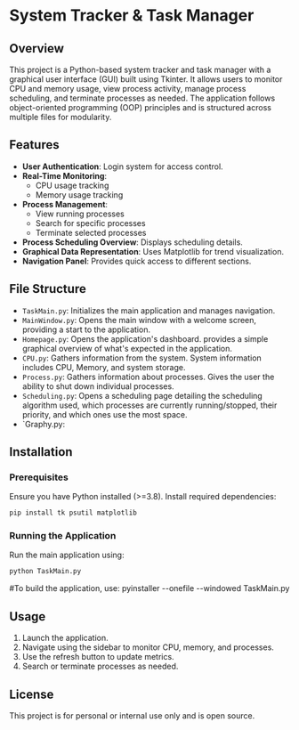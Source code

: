 # System Tracker & Task Manager

## Overview
This project is a Python-based system tracker and task manager with a graphical user interface (GUI) built using Tkinter. It allows users to monitor CPU and memory usage, view process activity, manage process scheduling, and terminate processes as needed. The application follows object-oriented programming (OOP) principles and is structured across multiple files for modularity.

## Features
- **User Authentication**: Login system for access control.
- **Real-Time Monitoring**:
  - CPU usage tracking
  - Memory usage tracking
- **Process Management**:
  - View running processes
  - Search for specific processes
  - Terminate selected processes
- **Process Scheduling Overview**: Displays scheduling details.
- **Graphical Data Representation**: Uses Matplotlib for trend visualization.
- **Navigation Panel**: Provides quick access to different sections.

## File Structure
- `TaskMain.py`: Initializes the main application and manages navigation.
- `MainWindow.py`: Opens the main window with a welcome screen, providing a start to the application.
- `Homepage.py`: Opens the application's dashboard. provides a simple graphical overview of what's expected in the application.
- `CPU.py`: Gathers information from the system. System information includes CPU, Memory, and system storage.
- `Process.py`: Gathers information about processes. Gives the user the ability to shut down individual processes.
- `Scheduling.py`: Opens a scheduling page detailing the scheduling algorithm used, which processes are currently running/stopped, their priority, and which ones use the most space.
- `Graphy.py:


## Installation
### Prerequisites
Ensure you have Python installed (>=3.8). Install required dependencies:
```bash
pip install tk psutil matplotlib
```

### Running the Application
Run the main application using:
```bash
python TaskMain.py
```
#To build the application, use:
pyinstaller --onefile --windowed TaskMain.py


## Usage
1. Launch the application.
2. Navigate using the sidebar to monitor CPU, memory, and processes.
3. Use the refresh button to update metrics.
4. Search or terminate processes as needed.

## License
This project is for personal or internal use only and is open source.


